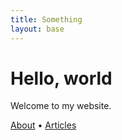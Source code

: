 ```yaml
---
title: Something
layout: base
---
```


# Hello, world

Welcome to my website.

[About](/about/) • [Articles](/articles/)